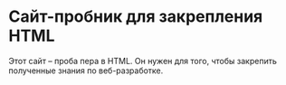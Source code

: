 # Сайт-пробник для закрепления HTML

Этот сайт – проба пера в HTML. Он нужен для того, чтобы закрепить полученные знания по веб-разработке.
